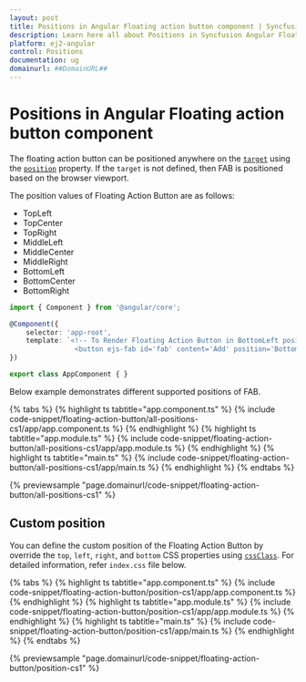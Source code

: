 ```yaml
---
layout: post
title: Positions in Angular Floating action button component | Syncfusion
description: Learn here all about Positions in Syncfusion Angular Floating action button component of Syncfusion Essential JS 2 and more.
platform: ej2-angular
control: Positions 
documentation: ug
domainurl: ##DomainURL##
---
```


# Positions in Angular Floating action button component

The floating action button can be positioned anywhere on the [`target`](https://ej2.syncfusion.com/angular/documentation/api/floating-action-button/fab/#target) using the [`position`](https://ej2.syncfusion.com/angular/documentation/api/floating-action-button/fab/#position) property. If the `target` is not defined, then FAB is positioned based on the browser viewport.

The position values of Floating Action Button are as follows:
* TopLeft
* TopCenter
* TopRight
* MiddleLeft
* MiddleCenter
* MiddleRight
* BottomLeft
* BottomCenter
* BottomRight

```typescript
import { Component } from '@angular/core';

@Component({
    selector: 'app-root',
    template: `<!-- To Render Floating Action Button in BottomLeft position. -->
                <button ejs-fab id='fab' content='Add' position='BottomLeft'></button>`
})

export class AppComponent { }
```

Below example demonstrates different supported positions of FAB.

{% tabs %}
{% highlight ts tabtitle="app.component.ts" %}
{% include code-snippet/floating-action-button/all-positions-cs1/app/app.component.ts %}
{% endhighlight %}
{% highlight ts tabtitle="app.module.ts" %}
{% include code-snippet/floating-action-button/all-positions-cs1/app/app.module.ts %}
{% endhighlight %}
{% highlight ts tabtitle="main.ts" %}
{% include code-snippet/floating-action-button/all-positions-cs1/app/main.ts %}
{% endhighlight %}
{% endtabs %}
  
{% previewsample "page.domainurl/code-snippet/floating-action-button/all-positions-cs1" %}

## Custom position

You can define the custom position of the Floating Action Button by override the `top`, `left`, `right`, and `bottom` CSS properties using [`cssClass`](https://ej2.syncfusion.com/angular/documentation/api/floating-action-button/fab/#cssclass). For detailed information, refer `index.css` file below.

{% tabs %}
{% highlight ts tabtitle="app.component.ts" %}
{% include code-snippet/floating-action-button/position-cs1/app/app.component.ts %}
{% endhighlight %}
{% highlight ts tabtitle="app.module.ts" %}
{% include code-snippet/floating-action-button/position-cs1/app/app.module.ts %}
{% endhighlight %}
{% highlight ts tabtitle="main.ts" %}
{% include code-snippet/floating-action-button/position-cs1/app/main.ts %}
{% endhighlight %}
{% endtabs %}
  
{% previewsample "page.domainurl/code-snippet/floating-action-button/position-cs1" %}